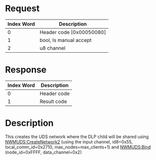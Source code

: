 # Request

| Index Word | Description                |
|------------|----------------------------|
| 0          | Header code \[0x00050080\] |
| 1          | bool, Is manual accept     |
| 2          | u8 channel                 |

# Response

| Index Word | Description |
|------------|-------------|
| 0          | Header code |
| 1          | Result code |

# Description

This creates the UDS network where the DLP child will be shared using
[NWMUDS:CreateNetwork2](NWMUDS:CreateNetwork2 "wikilink") (using the
input channel, id8=0x55, local_comm_id=0x2710, max_nodes=max_clients+1)
and [NWMUDS:Bind](NWMUDS:Bind "wikilink") (node_id=0xFFFF,
data_channel=0x2)
